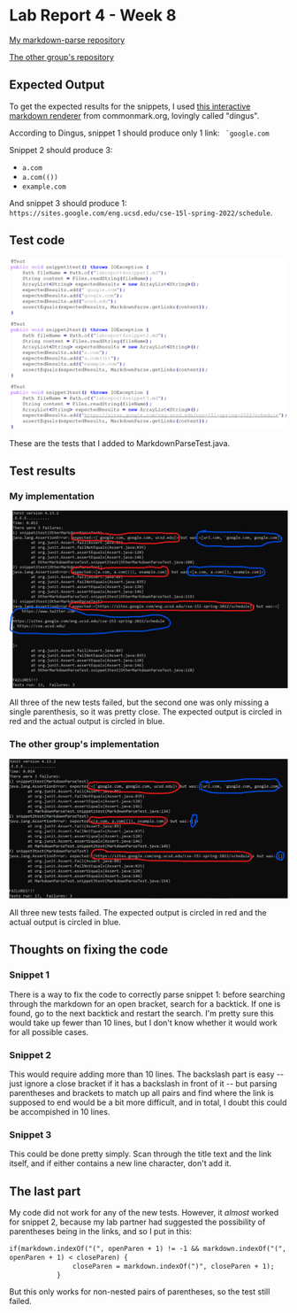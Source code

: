 # Lab Report 4 - Week 8

[My markdown-parse repository](https://github.com/richmass1/markdown-parser)

[The other group's repository](https://github.com/anhthony/markdown-parser)

## Expected Output
To get the expected results for the snippets, I used [this interactive markdown renderer](https://spec.commonmark.org/dingus/) from commonmark.org, lovingly called "dingus".

According to Dingus, snippet 1 should produce only 1 link: `` `google.com``

Snippet 2 should produce 3:

- `a.com`
- `a.com(())`
- `example.com`

And snippet 3 should produce 1: `https://sites.google.com/eng.ucsd.edu/cse-15l-spring-2022/schedule`.


## Test code

![tests for the snippets](/images/snippet-tests1.png)

These are the tests that I added to MarkdownParseTest.java.

## Test results

### My implementation

![JUnit results](/images/testresult-ourgroup.png)

All three of the new tests failed, but the second one was only missing a single parenthesis, so it was pretty close. The expected output is circled in red and the actual output is circled in blue.

### The other group's implementation

![JUnit results 2](/images/testresult-theirgroup.png)

All three new tests failed. The expected output is circled in red and the actual output is circled in blue.

## Thoughts on fixing the code

### Snippet 1

There is a way to fix the code to correctly parse snippet 1: before searching through the markdown for an open bracket, search for a backtick. If one is found, go to the next backtick and restart the search. I'm pretty sure this would take up fewer than 10 lines, but I don't know whether it would work for all possible cases.

### Snippet 2

This would require adding more than 10 lines. The backslash part is easy -- just ignore a close bracket if it has a backslash in front of it -- but parsing parentheses and brackets to match up all pairs and find where the link is supposed to end would be a bit more difficult, and in total, I doubt this could be accompished in 10 lines.

### Snippet 3

This could be done pretty simply. Scan through the title text and the link itself, and if either contains a new line character, don't add it.

## The last part

My code did not work for any of the new tests. However, it _almost_ worked for snippet 2, because my lab partner had suggested the possibility of parentheses being in the links, and so I put in this:
```
if(markdown.indexOf("(", openParen + 1) != -1 && markdown.indexOf("(", openParen + 1) < closeParen) {
                closeParen = markdown.indexOf(")", closeParen + 1);
            }
```
But this only works for non-nested pairs of parentheses, so the test still failed.
